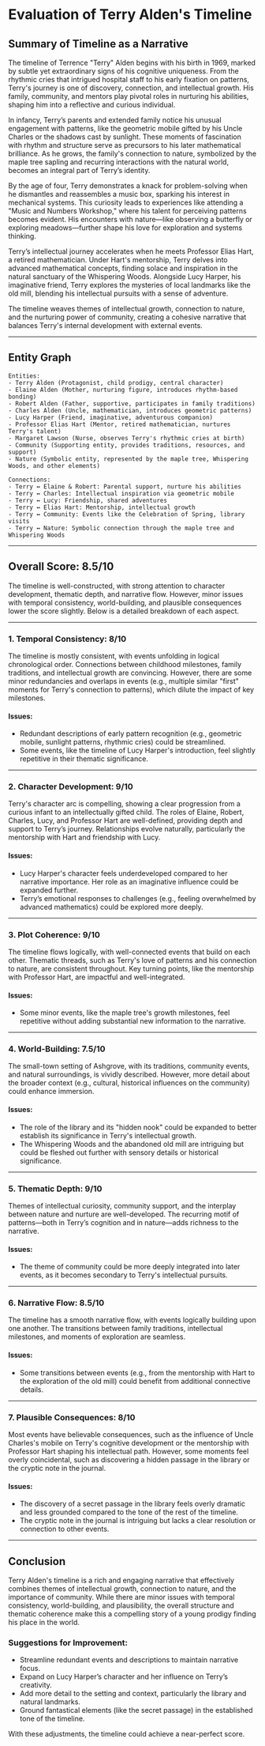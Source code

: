 # Evaluation of Terry Alden's Timeline

## Summary of Timeline as a Narrative

The timeline of Terrence "Terry" Alden begins with his birth in 1969, marked by subtle yet extraordinary signs of his cognitive uniqueness. From the rhythmic cries that intrigued hospital staff to his early fixation on patterns, Terry's journey is one of discovery, connection, and intellectual growth. His family, community, and mentors play pivotal roles in nurturing his abilities, shaping him into a reflective and curious individual.

In infancy, Terry’s parents and extended family notice his unusual engagement with patterns, like the geometric mobile gifted by his Uncle Charles or the shadows cast by sunlight. These moments of fascination with rhythm and structure serve as precursors to his later mathematical brilliance. As he grows, the family's connection to nature, symbolized by the maple tree sapling and recurring interactions with the natural world, becomes an integral part of Terry’s identity.

By the age of four, Terry demonstrates a knack for problem-solving when he dismantles and reassembles a music box, sparking his interest in mechanical systems. This curiosity leads to experiences like attending a "Music and Numbers Workshop," where his talent for perceiving patterns becomes evident. His encounters with nature—like observing a butterfly or exploring meadows—further shape his love for exploration and systems thinking.

Terry’s intellectual journey accelerates when he meets Professor Elias Hart, a retired mathematician. Under Hart's mentorship, Terry delves into advanced mathematical concepts, finding solace and inspiration in the natural sanctuary of the Whispering Woods. Alongside Lucy Harper, his imaginative friend, Terry explores the mysteries of local landmarks like the old mill, blending his intellectual pursuits with a sense of adventure.

The timeline weaves themes of intellectual growth, connection to nature, and the nurturing power of community, creating a cohesive narrative that balances Terry's internal development with external events.

---

## Entity Graph

```plaintext
Entities:
- Terry Alden (Protagonist, child prodigy, central character)
- Elaine Alden (Mother, nurturing figure, introduces rhythm-based bonding)
- Robert Alden (Father, supportive, participates in family traditions)
- Charles Alden (Uncle, mathematician, introduces geometric patterns)
- Lucy Harper (Friend, imaginative, adventurous companion)
- Professor Elias Hart (Mentor, retired mathematician, nurtures Terry's talent)
- Margaret Lawson (Nurse, observes Terry's rhythmic cries at birth)
- Community (Supporting entity, provides traditions, resources, and support)
- Nature (Symbolic entity, represented by the maple tree, Whispering Woods, and other elements)

Connections:
- Terry ↔ Elaine & Robert: Parental support, nurture his abilities
- Terry ↔ Charles: Intellectual inspiration via geometric mobile
- Terry ↔ Lucy: Friendship, shared adventures
- Terry ↔ Elias Hart: Mentorship, intellectual growth
- Terry ↔ Community: Events like the Celebration of Spring, library visits
- Terry ↔ Nature: Symbolic connection through the maple tree and Whispering Woods
```

---

## Overall Score: **8.5/10**

The timeline is well-constructed, with strong attention to character development, thematic depth, and narrative flow. However, minor issues with temporal consistency, world-building, and plausible consequences lower the score slightly. Below is a detailed breakdown of each aspect.

---

### 1. Temporal Consistency: **8/10**
The timeline is mostly consistent, with events unfolding in logical chronological order. Connections between childhood milestones, family traditions, and intellectual growth are convincing. However, there are some minor redundancies and overlaps in events (e.g., multiple similar "first" moments for Terry's connection to patterns), which dilute the impact of key milestones.

#### Issues:
- Redundant descriptions of early pattern recognition (e.g., geometric mobile, sunlight patterns, rhythmic cries) could be streamlined.
- Some events, like the timeline of Lucy Harper's introduction, feel slightly repetitive in their thematic significance.

---

### 2. Character Development: **9/10**
Terry's character arc is compelling, showing a clear progression from a curious infant to an intellectually gifted child. The roles of Elaine, Robert, Charles, Lucy, and Professor Hart are well-defined, providing depth and support to Terry’s journey. Relationships evolve naturally, particularly the mentorship with Hart and friendship with Lucy.

#### Issues:
- Lucy Harper's character feels underdeveloped compared to her narrative importance. Her role as an imaginative influence could be expanded further.
- Terry’s emotional responses to challenges (e.g., feeling overwhelmed by advanced mathematics) could be explored more deeply.

---

### 3. Plot Coherence: **9/10**
The timeline flows logically, with well-connected events that build on each other. Thematic threads, such as Terry's love of patterns and his connection to nature, are consistent throughout. Key turning points, like the mentorship with Professor Hart, are impactful and well-integrated.

#### Issues:
- Some minor events, like the maple tree's growth milestones, feel repetitive without adding substantial new information to the narrative.

---

### 4. World-Building: **7.5/10**
The small-town setting of Ashgrove, with its traditions, community events, and natural surroundings, is vividly described. However, more detail about the broader context (e.g., cultural, historical influences on the community) could enhance immersion.

#### Issues:
- The role of the library and its "hidden nook" could be expanded to better establish its significance in Terry's intellectual growth.
- The Whispering Woods and the abandoned old mill are intriguing but could be fleshed out further with sensory details or historical significance.

---

### 5. Thematic Depth: **9/10**
Themes of intellectual curiosity, community support, and the interplay between nature and nurture are well-developed. The recurring motif of patterns—both in Terry’s cognition and in nature—adds richness to the narrative.

#### Issues:
- The theme of community could be more deeply integrated into later events, as it becomes secondary to Terry's intellectual pursuits.

---

### 6. Narrative Flow: **8.5/10**
The timeline has a smooth narrative flow, with events logically building upon one another. The transitions between family traditions, intellectual milestones, and moments of exploration are seamless.

#### Issues:
- Some transitions between events (e.g., from the mentorship with Hart to the exploration of the old mill) could benefit from additional connective details.

---

### 7. Plausible Consequences: **8/10**
Most events have believable consequences, such as the influence of Uncle Charles's mobile on Terry's cognitive development or the mentorship with Professor Hart shaping his intellectual path. However, some moments feel overly coincidental, such as discovering a hidden passage in the library or the cryptic note in the journal.

#### Issues:
- The discovery of a secret passage in the library feels overly dramatic and less grounded compared to the tone of the rest of the timeline.
- The cryptic note in the journal is intriguing but lacks a clear resolution or connection to other events.

---

## Conclusion

Terry Alden's timeline is a rich and engaging narrative that effectively combines themes of intellectual growth, connection to nature, and the importance of community. While there are minor issues with temporal consistency, world-building, and plausibility, the overall structure and thematic coherence make this a compelling story of a young prodigy finding his place in the world.

### Suggestions for Improvement:
- Streamline redundant events and descriptions to maintain narrative focus.
- Expand on Lucy Harper’s character and her influence on Terry’s creativity.
- Add more detail to the setting and context, particularly the library and natural landmarks.
- Ground fantastical elements (like the secret passage) in the established tone of the timeline. 

With these adjustments, the timeline could achieve a near-perfect score.